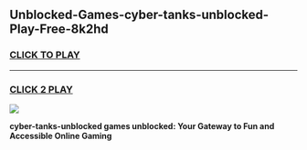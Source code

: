 
## Unblocked-Games-cyber-tanks-unblocked-Play-Free-8k2hd
<h3>
<a href="https://premium76.site?title=cyber-tanks-unblocked&ref=12A">CLICK TO PLAY</a></h3>
<hr>

<h3>
<a href="https://premium76.site?title=cyber-tanks-unblocked&ref=12A">CLICK 2 PLAY</a>
  
</h3>

<a href="https://premium76.site?title=cyber-tanks-unblocked&ref=12A"><img src="https://clearcache.store/games.png"></a>


**cyber-tanks-unblocked games unblocked: Your Gateway to Fun and Accessible Online Gaming**
